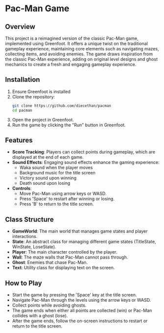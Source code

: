 # Pac-Man Game

## Overview

This project is a reimagined version of the classic Pac-Man game, implemented using Greenfoot. It offers a unique twist on the traditional gameplay experience, maintaining core elements such as navigating mazes, collecting items, and avoiding enemies. The game draws inspiration from the classic Pac-Man experience, adding on original level designs and ghost mechanics to create a fresh and engaging gameplay experience.

## Installation

1. Ensure Greenfoot is installed
2. Clone the repository:
   ```bash
   git clone https://github.com/diecethan/pacman
   cd pacman
3. Open the project in Greenfoot.
4. Run the game by clicking the "Run" button in Greenfoot.

## Features

* **Score Tracking**: Players can collect points during gameplay, which are displayed at the end of each game.
* **Sound Effects**: Engaging sound effects enhance the gaming experience:
  * Waka sound when the player moves
  * Background music for the title screen
  * Victory sound upon winning
  * Death sound upon losing
* **Controls**:
  * Move Pac-Man using arrow keys or WASD.
  * Press 'Space' to restart after winning or losing.
  * Press 'B' to return to the title screen.

## Class Structure

* **GameWorld**: The main world that manages game states and player interactions.
* **State**: An abstract class for managing different game states (TitleState, WinState, LoseState).
* **Player**: The main character controlled by the player.
* **Wall**: The maze walls that Pac-Man cannot pass through.
* **Ghost**: Enemies that chase Pac-Man.
* **Text**: Utility class for displaying text on the screen.

## How to Play
* Start the game by pressing the 'Space' key at the title screen.
* Navigate Pac-Man through the levels using the arrow keys or WASD.
* Collect points while avoiding ghosts.
* The game ends when either all points are collected (win) or Pac-Man collides with a ghost (lose).
* After the game ends, follow the on-screen instructions to restart or return to the title screen.
